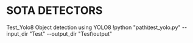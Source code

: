 # SOTA DETECTORS
Test_Yolo8
Object detection using YOLO8
!python "path\test_yolo.py" --input_dir "Test" --output_dir "Test\output"
